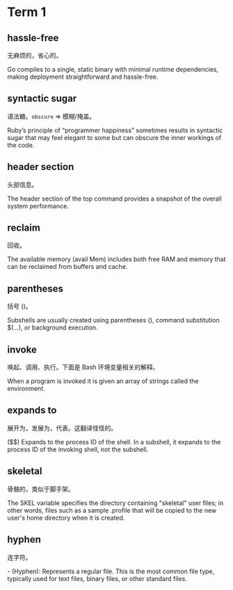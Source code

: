 # Term 1

## hassle-free

无麻烦的，省心的。

Go compiles to a single, static binary with minimal runtime dependencies, making deployment straightforward and hassle-free. 

## syntactic sugar

语法糖。`obscure` => 模糊/掩盖。

Ruby’s principle of “programmer happiness” sometimes results in syntactic sugar that may feel elegant to some but can obscure the inner workings of the code.

## header section

头部信息。

The header section of the top command provides a snapshot of the overall system performance.

## reclaim

回收。

The available memory (avail Mem) includes both free RAM and memory that can be reclaimed from buffers and cache.

## parentheses

括号 ()。

Subshells are usually created using parentheses (), command substitution $(...), or background execution.

## invoke

唤起、调用、执行。下面是 Bash 环境变量相关的解释。

When a program is invoked it is given an array of strings called the environment.

## expands to

展开为，发展为，代表。这翻译怪怪的。

($$) Expands to the process ID of the shell. In a subshell, it expands to the process ID of the invoking shell, not the subshell.

## skeletal

骨骼的，类似于脚手架。

The SKEL variable specifies the directory containing "skeletal" user files; in other words, files such as a sample .profile that will be copied to the new user's home directory when it is created.

## hyphen

连字符。

\- (Hyphen): Represents a regular file. This is the most common file type, typically used for text files, binary files, or other standard files.
